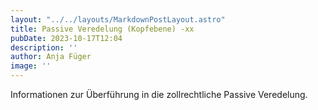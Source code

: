 ```yaml
---
layout: "../../layouts/MarkdownPostLayout.astro"
title: Passive Veredelung (Kopfebene) -xx 
pubDate: 2023-10-17T12:04
description: ''
author: Anja Füger
image: ''
---
```


Informationen zur Überführung in die zollrechtliche Passive Veredelung.